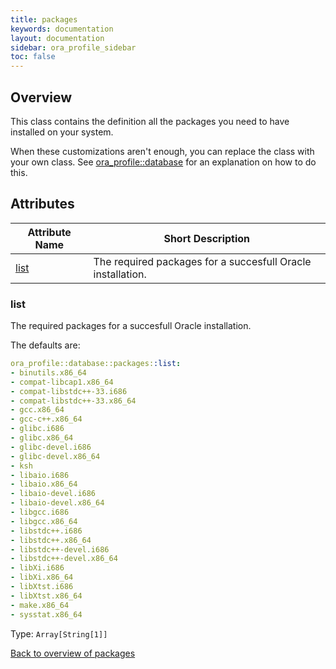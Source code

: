 ```yaml
---
title: packages
keywords: documentation
layout: documentation
sidebar: ora_profile_sidebar
toc: false
---
```

## Overview

This class contains the definition all the packages you need to have installed on your system.

When these customizations aren't enough, you can replace the class with your own class. See [ora_profile::database](./database.html) for an explanation on how to do this.




## Attributes



Attribute Name         | Short Description                                           |
---------------------- | ----------------------------------------------------------- |
[list](#packages_list) | The required packages for a succesfull Oracle installation. |




### list<a name='packages_list'>

The required packages for a succesfull Oracle installation.

The defaults are:

```yaml
ora_profile::database::packages::list:
- binutils.x86_64
- compat-libcap1.x86_64
- compat-libstdc++-33.i686
- compat-libstdc++-33.x86_64
- gcc.x86_64
- gcc-c++.x86_64
- glibc.i686
- glibc.x86_64
- glibc-devel.i686
- glibc-devel.x86_64
- ksh
- libaio.i686
- libaio.x86_64
- libaio-devel.i686
- libaio-devel.x86_64
- libgcc.i686
- libgcc.x86_64
- libstdc++.i686
- libstdc++.x86_64
- libstdc++-devel.i686
- libstdc++-devel.x86_64
- libXi.i686
- libXi.x86_64
- libXtst.i686
- libXtst.x86_64
- make.x86_64
- sysstat.x86_64
```
Type: `Array[String[1]]`



[Back to overview of packages](#attributes)
